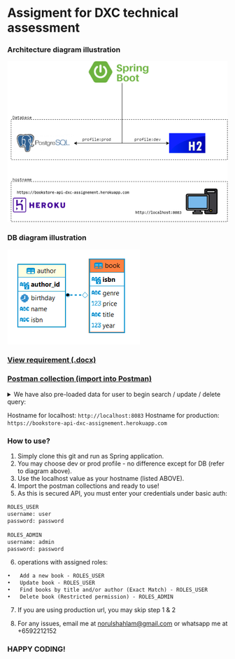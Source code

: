 # Assigment for DXC technical assessment

### Architecture diagram illustration
![Image](./src/main/resources/architecture-diagram.png)


### DB diagram illustration
![Image](./src/main/resources/db-diagram.PNG)

### [View requirement (.docx)](./src/main/resources/Bookstore%20API%20(Design).docx)
### [Postman collection (import into Postman)](./src/main/resources/dxc-assignment-bookstore-api.postman_collection.json)

<details>
<summary>We have also pre-loaded data for user to begin search / update / delete query:</summary><br>

    [
      {
        "isbn": "11e89a80-5454-4244-8379-0209cfd5d1a8",
        "title": "Ghostbusters",
        "author": [
          {
            "name": "John",
            "birthday": "30-08-1985"
          },
          {
            "name": "Bob",
            "birthday": "30-08-1970"
          }
        ],
        "year": 2000,
        "price": 25.5,
        "genre": "Horror"
      },
      {
        "isbn": "b93861d7-c4d4-4d45-ad4f-38341793a5a2",
        "title": "Stock trading",
        "author": [
          {
            "name": "Peter",
            "birthday": "30-08-1995"
          },
          {
            "name": "Adam",
            "birthday": "30-08-1971"
          }
        ],
        "year": 2000,
        "price": 75.2,
        "genre": "Finance"
      }
    ]

</details>  


Hostname for localhost: `http://localhost:8083`
Hostname for production: `https://bookstore-api-dxc-assignement.herokuapp.com`  

### How to use?

1. Simply clone this git and run as Spring application. 
2. You may choose dev or prod profile - no difference except for DB (refer to diagram above). 
3. Use the localhost value as your hostname (listed ABOVE). 
4. Import the postman collections and ready to use!
5. As this is secured API, you must enter your credentials under basic auth:  
```
ROLES_USER
username: user
password: password
          
ROLES_ADMIN
username: admin
password: password
```
6. operations with assigned roles:

```
•	Add a new book - ROLES_USER
•	Update book - ROLES_USER
•	Find books by title and/or author (Exact Match) - ROLES_USER
•	Delete book (Restricted permission) - ROLES_ADMIN

```
7. If you are using production url, you may skip step 1 & 2

8. For any issues, email me at norulshahlam@gmail.com or whatsapp me at +6592212152

### HAPPY CODING!